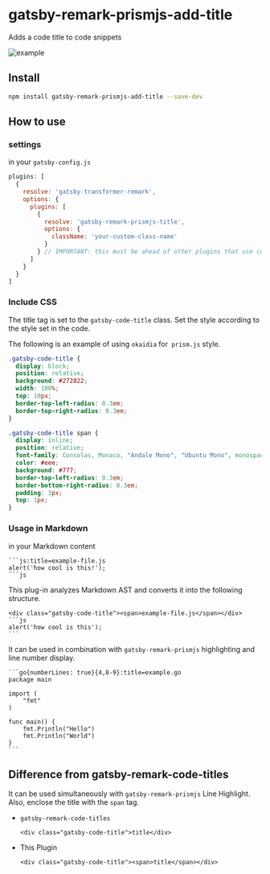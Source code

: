 # gatsby-remark-prismjs-add-title

Adds a code title to code snippets

![example](https://github.com/otanu/gatsby-remark-prismjs-title/blob/master/example/code-title.png?raw=true)

## Install

```bash
npm install gatsby-remark-prismjs-add-title --save-dev
```

## How to use

### settings

in your `gatsby-config.js`

```js
plugins: [
  {
    resolve: 'gatsby-transformer-remark',
    options: {
      plugins: [
        {
          resolve: 'gatsby-remark-prismjs-title',
          options: {
            className: 'your-custom-class-name'
          }
        } // IMPORTANT: this must be ahead of other plugins that use code blocks
      ]
    }
  }
]
```

### Include CSS

The title tag is set to the `gatsby-code-title` class.
Set the style according to the style set in the code.

The following is an example of using `okaidia` for` prism.js` style.

```css
.gatsby-code-title {
  display: block;
  position: relative;
  background: #272822;
  width: 100%;
  top: 10px;
  border-top-left-radius: 0.3em;
  border-top-right-radius: 0.3em;
}

.gatsby-code-title span {
  display: inline;
  position: relative;
  font-family: Consolas, Monaco, "Andale Mono", "Ubuntu Mono", monospace;
  color: #eee;
  background: #777;
  border-top-left-radius: 0.3em;
  border-bottom-right-radius: 0.3em;
  padding: 3px;
  top: 1px;
}
```

### Usage in Markdown

in your Markdown content

``````
```js:title=example-file.js
alert('how cool is this!');
```js
``````

This plug-in analyzes Markdown AST and converts it into the following structure.

``````
<div class="gatsby-code-title"><span>example-file.js</span></div>
```js
alert('how cool is this');
```
``````

It can be used in combination with `gatsby-remark-prismjs` highlighting and line number display.

``````
```go{numberLines: true}{4,8-9}:title=example.go
package main

import (
	"fmt"
)

func main() {
	fmt.Println("Hello")
	fmt.Println("World")
}
```
``````

## Difference from gatsby-remark-code-titles

It can be used simultaneously with `gatsby-remark-prismjs` Line Highlight.
Also, enclose the title with the `span` tag.


- `gatsby-remark-code-titles`

  `<div class="gatsby-code-title">title</div>`

- This Plugin

  `<div class="gatsby-code-title"><span>title</span></div>`

